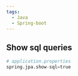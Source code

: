 ```yaml
---
tags:
  - Java
  - Spring-boot
---
```

## Show sql queries
```python
# application.properties
spring.jpa.show-sql=true
